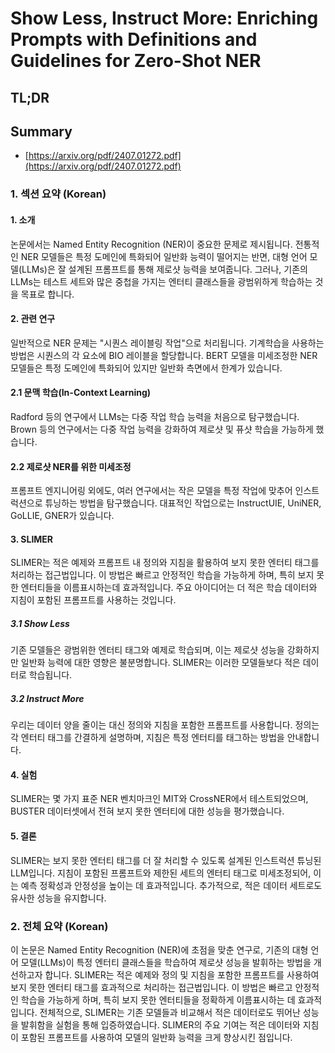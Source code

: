 # Show Less, Instruct More: Enriching Prompts with Definitions and Guidelines for Zero-Shot NER
## TL;DR
## Summary
- [https://arxiv.org/pdf/2407.01272.pdf](https://arxiv.org/pdf/2407.01272.pdf)

### 1. 섹션 요약 (Korean)

#### 1. 소개
논문에서는 Named Entity Recognition (NER)이 중요한 문제로 제시됩니다. 전통적인 NER 모델들은 특정 도메인에 특화되어 일반화 능력이 떨어지는 반면, 대형 언어 모델(LLMs)은 잘 설계된 프롬프트를 통해 제로샷 능력을 보여줍니다. 그러나, 기존의 LLMs는 테스트 세트와 많은 중첩을 가지는 엔터티 클래스들을 광범위하게 학습하는 것을 목표로 합니다.

#### 2. 관련 연구
일반적으로 NER 문제는 "시퀀스 레이블링 작업"으로 처리됩니다. 기계학습을 사용하는 방법은 시퀀스의 각 요소에 BIO 레이블을 할당합니다. BERT 모델을 미세조정한 NER 모델들은 특정 도메인에 특화되어 있지만 일반화 측면에서 한계가 있습니다.

#### 2.1 문맥 학습(In-Context Learning)
Radford 등의 연구에서 LLMs는 다중 작업 학습 능력을 처음으로 탐구했습니다. Brown 등의 연구에서는 다중 작업 능력을 강화하여 제로샷 및 퓨샷 학습을 가능하게 했습니다.

#### 2.2 제로샷 NER를 위한 미세조정
프롬프트 엔지니어링 외에도, 여러 연구에서는 작은 모델을 특정 작업에 맞추어 인스트럭션으로 튜닝하는 방법을 탐구했습니다. 대표적인 작업으로는 InstructUIE, UniNER, GoLLIE, GNER가 있습니다.

#### 3. SLIMER
SLIMER는 적은 예제와 프롬프트 내 정의와 지침을 활용하여 보지 못한 엔터티 태그를 처리하는 접근법입니다. 이 방법은 빠르고 안정적인 학습을 가능하게 하며, 특히 보지 못한 엔터티들을 이름표시하는데 효과적입니다. 주요 아이디어는 더 적은 학습 데이터와 지침이 포함된 프롬프트를 사용하는 것입니다.

##### 3.1 Show Less
기존 모델들은 광범위한 엔터티 태그와 예제로 학습되며, 이는 제로샷 성능을 강화하지만 일반화 능력에 대한 영향은 불분명합니다. SLIMER는 이러한 모델들보다 적은 데이터로 학습됩니다.

##### 3.2 Instruct More
우리는 데이터 양을 줄이는 대신 정의와 지침을 포함한 프롬프트를 사용합니다. 정의는 각 엔터티 태그를 간결하게 설명하며, 지침은 특정 엔터티를 태그하는 방법을 안내합니다.

#### 4. 실험
SLIMER는 몇 가지 표준 NER 벤치마크인 MIT와 CrossNER에서 테스트되었으며, BUSTER 데이터셋에서 전혀 보지 못한 엔터티에 대한 성능을 평가했습니다.

#### 5. 결론
SLIMER는 보지 못한 엔터티 태그를 더 잘 처리할 수 있도록 설계된 인스트럭션 튜닝된 LLM입니다. 지침이 포함된 프롬프트와 제한된 세트의 엔터티 태그로 미세조정되어, 이는 예측 정확성과 안정성을 높이는 데 효과적입니다. 추가적으로, 적은 데이터 세트로도 유사한 성능을 유지합니다.

### 2. 전체 요약 (Korean)

이 논문은 Named Entity Recognition (NER)에 초점을 맞춘 연구로, 기존의 대형 언어 모델(LLMs)이 특정 엔터티 클래스들을 학습하여 제로샷 성능을 발휘하는 방법을 개선하고자 합니다. SLIMER는 적은 예제와 정의 및 지침을 포함한 프롬프트를 사용하여 보지 못한 엔터티 태그를 효과적으로 처리하는 접근법입니다. 이 방법은 빠르고 안정적인 학습을 가능하게 하며, 특히 보지 못한 엔터티들을 정확하게 이름표시하는 데 효과적입니다. 전체적으로, SLIMER는 기존 모델들과 비교해서 적은 데이터로도 뛰어난 성능을 발휘함을 실험을 통해 입증하였습니다. SLIMER의 주요 기여는 적은 데이터와 지침이 포함된 프롬프트를 사용하여 모델의 일반화 능력을 크게 향상시킨 점입니다.